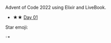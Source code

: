 Advent of Code 2022 using Elixir and LiveBook.

 - ★★ [Day 01](day01.livemd)
 
 
 
Star emoji:
 
```
☆★ 
```